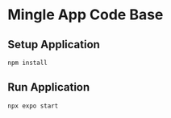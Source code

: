 # Mingle App Code Base

## Setup Application
```
npm install 
```

## Run Application
```
npx expo start
```